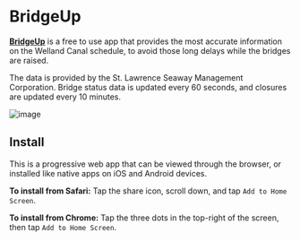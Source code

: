 # BridgeUp

**[BridgeUp](https://bridgeup.vercel.app)** is a free to use app that provides the most accurate information on the Welland Canal schedule, to avoid those long delays while the bridges are raised.

The data is provided by the St. Lawrence Seaway Management Corporation.
Bridge status data is updated every 60 seconds, and closures are updated every 10 minutes.

![image](https://github.com/Jingyue-Wu/bridge-up/assets/75918217/776300d8-cbb7-4db6-85af-b617e5c62488)

## Install

This is a progressive web app that can be viewed through the browser, or installed like native apps on iOS and Android devices.

**To install from Safari:** Tap the share icon, scroll down, and tap `Add to Home Screen`.

**To install from Chrome:** Tap the three dots in the top-right of the screen, then tap `Add to Home Screen`.


